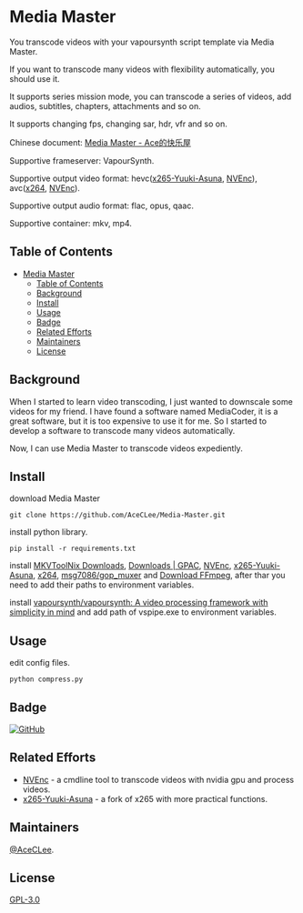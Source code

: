 # Media Master

You transcode videos with your vapoursynth script template via Media Master.

If you want to transcode many videos with flexibility automatically, you should use it.

It supports series mission mode, you can transcode a series of videos, add audios, subtitles, chapters, attachments and so on.

It supports changing fps, changing sar, hdr, vfr and so on.

Chinese document: [Media Master - Ace的快乐屋](https://aceclee.com/archives/category/media-master)

Supportive frameserver: VapourSynth.

Supportive output video format: hevc([x265-Yuuki-Asuna](https://github.com/msg7086/x265-Yuuki-Asuna), [NVEnc](https://github.com/rigaya/NVEnc)), avc([x264](https://github.com/jpsdr/x264), [NVEnc](https://github.com/rigaya/NVEnc)).

Supportive output audio format: flac, opus, qaac.

Supportive container: mkv, mp4.

## Table of Contents

- [Media Master](#media-master)
  - [Table of Contents](#table-of-contents)
  - [Background](#background)
  - [Install](#install)
  - [Usage](#usage)
  - [Badge](#badge)
  - [Related Efforts](#related-efforts)
  - [Maintainers](#maintainers)
  - [License](#license)

## Background

When I started to learn video transcoding, I just wanted to downscale some videos for my friend. I have found a software named MediaCoder, it is a great software, but it is too expensive to use it for me. So I started to develop a software to transcode many videos automatically.

Now, I can use Media Master to transcode videos expediently.

## Install

download Media Master

```shell
git clone https://github.com/AceCLee/Media-Master.git
```

install python library.

```shell
pip install -r requirements.txt
```

install [MKVToolNix Downloads](https://mkvtoolnix.download/downloads.html), [Downloads | GPAC](https://gpac.wp.imt.fr/downloads/), [NVEnc](https://github.com/rigaya/NVEnc), [x265-Yuuki-Asuna](https://github.com/msg7086/x265-Yuuki-Asuna), [x264](https://github.com/jpsdr/x264), [msg7086/gop_muxer](https://github.com/msg7086/gop_muxer) and [Download FFmpeg](http://ffmpeg.org/download.html), after thar you need to add their paths to environment variables.

install [vapoursynth/vapoursynth: A video processing framework with simplicity in mind](https://github.com/vapoursynth/vapoursynth) and add path of vspipe.exe to environment variables.

## Usage

edit config files.

```shell
python compress.py
```

## Badge

[![GitHub](https://img.shields.io/github/license/AceCLee/Media-Master?style=flat-square)](https://github.com/AceCLee/Media-Master)

## Related Efforts

- [NVEnc](https://github.com/rigaya/NVEnc) - a cmdline tool to transcode videos with nvidia gpu and process videos.
- [x265-Yuuki-Asuna](https://github.com/msg7086/x265-Yuuki-Asuna) - a fork of x265 with more practical functions.

## Maintainers

[@AceCLee](https://github.com/AceCLee).

## License

[GPL-3.0](https://github.com/AceCLee/Media-Master/blob/master/LICENSE)